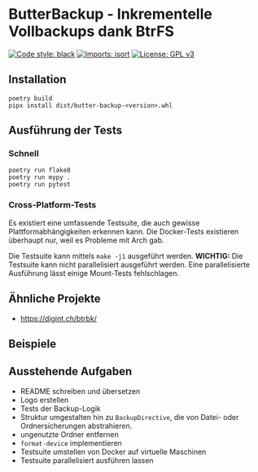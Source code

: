 # ButterBackup - Inkrementelle Vollbackups dank BtrFS

[![Code style: black](https://img.shields.io/badge/code%20style-black-000000.svg)](https://github.com/psf/black)
[![Imports: isort](https://img.shields.io/badge/%20imports-isort-%231674b1?style=flat&labelColor=ef8336)](https://pycqa.github.io/isort/)
[![License: GPL v3](https://img.shields.io/badge/License-GPL%20v3-blue.svg)](http://www.gnu.org/licenses/gpl-3.0)

## Installation

    poetry build
    pipx install dist/butter-backup-<version>.whl

## Ausführung der Tests

### Schnell

    poetry run flake8
    poetry run mypy .
    poetry run pytest

### Cross-Platform-Tests

Es existiert eine umfassende Testsuite, die auch gewisse
Plattformabhängigkeiten erkennen kann. Die Docker-Tests existieren überhaupt
nur, weil es Probleme mit Arch gab.

Die Testsuite kann mittels `make -j1` ausgeführt werden. **WICHTIG:** Die
Testsuite kann nicht parallelisiert ausgeführt werden. Eine parallelisierte
Ausführung lässt einige Mount-Tests fehlschlagen.

## Ähnliche Projekte

  * https://digint.ch/btrbk/

## Beispiele

## Ausstehende Aufgaben

  * README schreiben und übersetzen
  * Logo erstellen
  * Tests der Backup-Logik
  * Struktur umgestalten hin zu `BackupDirective`, die von Datei- oder
    Ordnersicherungen abstrahieren.
  * ungenutzte Ordner entfernen
  * `format-device` implementieren
  * Testsuite umstellen von Docker auf virtuelle Maschinen
  * Testsuite parallelisiert ausführen lassen

